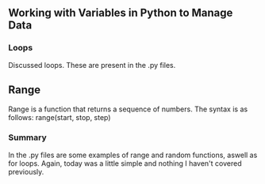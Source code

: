 ## Working with Variables in Python to Manage Data

### Loops
Discussed loops. These are present in the .py files.

## Range
Range is a function that returns a sequence of numbers.
The syntax is as follows:
    range(start, stop, step)

### Summary
In the .py files are some examples of range and random functions, aswell as for loops.
Again, today was a little simple and nothing I haven't covered previously.


